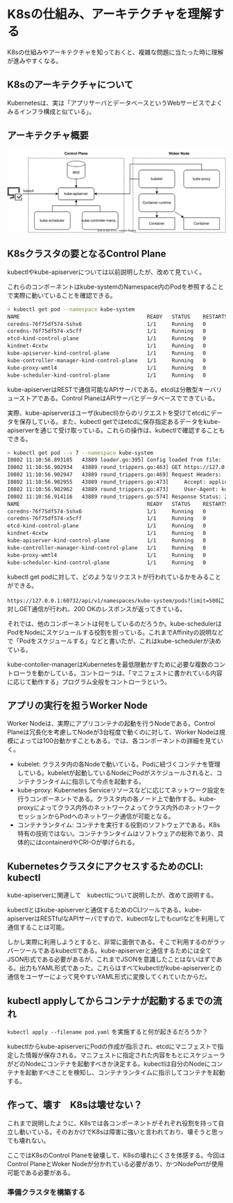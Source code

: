 # K8sの仕組み、アーキテクチャを理解する

K8sの仕組みやアーキテクチャを知っておくと、複雑な問題に当たった時に理解が進みやすくなる。

## K8sのアーキテクチャについて

Kubernetesは、実は「アプリサーバとデータベースというWebサービスでよくみるインフラ構成と似ている」。

## アーキテクチャ概要

![OverView](../chapter-02/overview.drawio.svg)

## K8sクラスタの要となるControl Plane

kubectlやkube-apiserverについては以前説明したが、改めて見ていく。

これらのコンポーネントはkube-systemのNamespace内のPodを参照することで実際に動いていることを確認できる。

```zsh
> kubectl get pod --namespace kube-system
NAME                                         READY   STATUS    RESTARTS   AGE
coredns-76f75df574-5shx6                     1/1     Running   0          24m
coredns-76f75df574-x5cff                     1/1     Running   0          24m
etcd-kind-control-plane                      1/1     Running   0          25m
kindnet-4cxtw                                1/1     Running   0          24m
kube-apiserver-kind-control-plane            1/1     Running   0          25m
kube-controller-manager-kind-control-plane   1/1     Running   0          25m
kube-proxy-wmtl4                             1/1     Running   0          24m
kube-scheduler-kind-control-plane            1/1     Running   0          25m
```

kube-apiserverはRESTで通信可能なAPIサーバである。etcdは分散型キーバリューストアである。Control PlaneはAPIサーバとデータベースでできている。

実際、kube-apiserverはユーザ(kubectl)からのリクエストを受けてetcdにデータを保存している。また、kubectl getではetcdに保存指定あるデータをkube-apiserverを通じて受け取っている。これらの操作は、kubectlで確認することもできる。

```zsh
> kubectl get pod --v 7 --namespace kube-system
I0802 11:10:56.893185   43889 loader.go:395] Config loaded from file:  /Users/yusuke.ono/.kube/config
I0802 11:10:56.902934   43889 round_trippers.go:463] GET https://127.0.0.1:60732/api/v1/namespaces/kube-system/pods?limit=500
I0802 11:10:56.902947   43889 round_trippers.go:469] Request Headers:
I0802 11:10:56.902955   43889 round_trippers.go:473]     Accept: application/json;as=Table;v=v1;g=meta.k8s.io,application/json;as=Table;v=v1beta1;g=meta.k8s.io,application/json
I0802 11:10:56.902962   43889 round_trippers.go:473]     User-Agent: kubectl1.29.0/v1.29.0 (darwin/amd64) kubernetes/3f7a50f
I0802 11:10:56.914116   43889 round_trippers.go:574] Response Status: 200 OK in 11 milliseconds
NAME                                         READY   STATUS    RESTARTS   AGE
coredns-76f75df574-5shx6                     1/1     Running   0          27m
coredns-76f75df574-x5cff                     1/1     Running   0          27m
etcd-kind-control-plane                      1/1     Running   0          27m
kindnet-4cxtw                                1/1     Running   0          27m
kube-apiserver-kind-control-plane            1/1     Running   0          27m
kube-controller-manager-kind-control-plane   1/1     Running   0          27m
kube-proxy-wmtl4                             1/1     Running   0          27m
kube-scheduler-kind-control-plane            1/1     Running   0          27m
```

kubectl get podに対して、どのようなリクエストが行われているかをみることができる。

`https://127.0.0.1:60732/api/v1/namespaces/kube-system/pods?limit=500`に対しGET通信が行われ、200 OKのレスポンスが返ってきている。

それでは、他のコンポーネントは何をしているのだろうか。kube-schedulerはPodをNodeにスケジュールする役割を担っている。これまでAffinityの説明などで「Podをスケジュールする」などと書いたが、これはkube-schedulerが決めている。

kube-contoller-managerはKubernetesを最低限動かすために必要な複数のコントローラを動かしている。コントローラは、「マニフェストに書かれている内容に応じて動作する」プログラム全般をコントローラという。

## アプリの実行を担うWorker Node

Worker Nodeは、実際にアプリコンテナの起動を行うNodeである。Control Planeは冗長化を考慮してNodeが3台程度で動くのに対して、Worker Nodeは規模によっては100台動かすこともある。では、各コンポーネントの詳細を見ていく。

- kubelet: クラスタ内の各Nodeで動いている。Podに紐づくコンテナを管理している。kubeletが起動しているNodeにPodがスケジュールされると、コンテナランタイムに指示して今点を起動する。
- kube-proxy: Kubernetes Serviceリソースなどに応じてネットワーク設定を行うコンポーネントである。クラスタ内の各ノード上で動作する。kube-proxyによってクラス内外のネットワークよってクラス内外のネットワークセッションからPodへのネットワーク通信が可能となる。
- コンテナランタイム: コンテナを実行する役割のソフトウェアである。K8s特有の技術ではない。コンテナランタイムはソフトウェアの総称であり、具体的にはcontainerdやCRI-Oが挙げられる。

## KubernetesクラスタにアクセスするためのCLI: kubectl

kube-apiserverに関連して　kubectlについて説明したが、改めて説明する。

kubectlとはkube-apiserverと通信するためのCLIツールである。kube-apiserverはRESTfulなAPIサーバですので、kubectlなしでもcurlなどを利用して通信することは可能。

しかし実際に利用しようとすると、非常に面倒である。そこで利用するのがラッパーツールであるkubectlである。kube-apiserverと通信するためには全てJSON形式である必要があるが、これまでJSONを意識したことはないはずである。出力もYAML形式であった。これらはすべてkubectlがkube-apiserverとの通信をユーザーによって見やすいYAML形式に変換してくれていたからだ。

## kubectl applyしてからコンテナが起動するまでの流れ

`kubectl apply --filename pod.yaml` を実施すると何が起きるだろうか？

kubectlからkube-apiserverにPodの作成が指示され、etcdにマニフェストで指定した情報が保存される。マニフェストに指定された内容をもとにスケジューラがどのNodeにコンテナを起動すべきか決定する。kubectlは自分のNodeにコンテナを起動すべきことを検知し、コンテナランタイムに指示してコンテナを起動する。

## 作って、壊す　K8sは壊せない？

これまで説明したように、K8sでは各コンポーネントがそれぞれ役割を持って自立し動いている。そのおかけでK8sは障害に強いと言われており、壊そうと思っても壊れない。

ここではK8sのControl Planeを破壊して、K8sの壊れにくさを体感する。今回はControl PlaneとWoker Nodeが分かれている必要があり、かつNodePortが使用可能である必要がある。

### 準備クラスタを構築する

